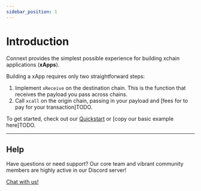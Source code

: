```yaml
---
sidebar_position: 1
---
```


# Introduction

Connext provides the simplest possible experience for building xchain applications (**xApps**).

Building a xApp requires only two straightforward steps:
1. Implement `xReceive` on the destination chain. This is the function that receives the payload you pass across chains.
2. Call `xcall` on the origin chain, passing in your payload and [fees for to pay for your transaction]TODO.

To get started, check out our [Quickstart](./quickstart) or [copy our basic example here]TODO.

---
## Help

Have questions or need support? Our core team and vibrant community members are highly active in our Discord server!

[Chat with us!](https://chat.connext.network)
